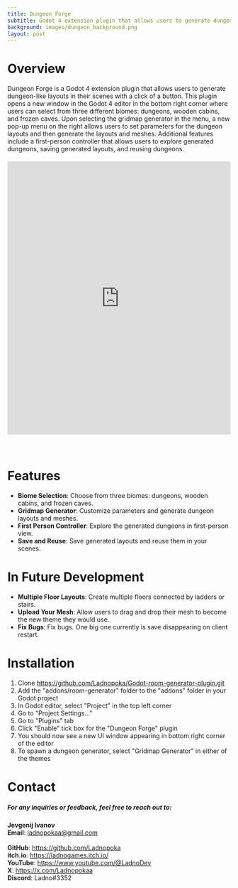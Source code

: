 ```yaml
---
title: Dungeon Forge
subtitle: Godot 4 extension plugin that allows users to generate dungeon-like layouts in their scenes with a click of a button.
background: images/dungeon_background.png
layout: post
---
```

# Overview
Dungeon Forge is a Godot 4 extension plugin that allows users to generate dungeon-like layouts in their scenes with a click of a button. This plugin opens a new window in the Godot 4 editor in the bottom right corner where users can select from three different biomes: dungeons, wooden cabins, and frozen caves. Upon selecting the gridmap generator in the menu, a new pop-up menu on the right allows users to set parameters for the dungeon layouts and then generate the layouts and meshes. Additional features include a first-person controller that allows users to explore generated dungeons, saving generated layouts, and reusing dungeons.

<div style="display: flex; justify-content: center; align-items: center; margin: 20px 0;">
    <iframe width="860" height="615" src="https://www.youtube.com/embed/dw3r8JJGyQ4?si=kLD1VK-v1A9r4Cv3" 
        title="YouTube video player" 
        frameborder="0" 
        allow="accelerometer; autoplay; clipboard-write; encrypted-media; gyroscope; picture-in-picture; web-share" 
        referrerpolicy="strict-origin-when-cross-origin" 
    allowfullscreen>
    </iframe>
</div>
</br>

# Features
* **Biome Selection**: Choose from three biomes: dungeons, wooden cabins, and frozen caves.<br>
* **Gridmap Generator**: Customize parameters and generate dungeon layouts and meshes.<br>
* **First Person Controller**: Explore the generated dungeons in first-person view.<br>
* **Save and Reuse**: Save generated layouts and reuse them in your scenes.<br>

# In Future Development
* **Multiple Floor Layouts**: Create multiple floors connected by ladders or stairs.<br>
* **Upload Your Mesh**: Allow users to drag and drop their mesh to become the new theme they would use.<br>
* **Fix Bugs**: Fix bugs. One big one currently is save disappearing on client restart. <br>

# Installation
1. Clone https://github.com/Ladnopoka/Godot-room-generator-plugin.git
2. Add the "addons/room-generator" folder to the "addons" folder in your Godot project
3. In Godot editor, select "Project" in the top left corner
4. Go to "Project Settings..."
5. Go to "Plugins" tab
6. Click "Enable" tick box for the "Dungeon Forge" plugin
7. You should now see a new UI window appearing in bottom right corner of the editor
8. To spawn a dungeon generator, select "Gridmap Generator" in either of the themes

# Contact
##### For any inquiries or feedback, feel free to reach out to:

**Jevgenij Ivanov** <br>
**Email**: ladnopokaa@gmail.com <br><br>
**GitHub**: https://github.com/Ladnopoka <br>
**itch.io**: https://ladnogames.itch.io/ <br>
**YouTube**: https://www.youtube.com/@LadnoDev <br>
**X**: https://x.com/Ladnopokaa <br>
**Discord**: Ladno#3352
